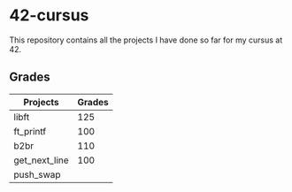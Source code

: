 # 42-cursus
This repository contains all the projects I have done so far for my cursus
at 42.

## Grades

| Projects      | Grades |
|---------------|--------|
| libft         | 125    |
| ft_printf     | 100    |
| b2br          | 110    |
| get_next_line | 100    |
| push_swap     |        |
